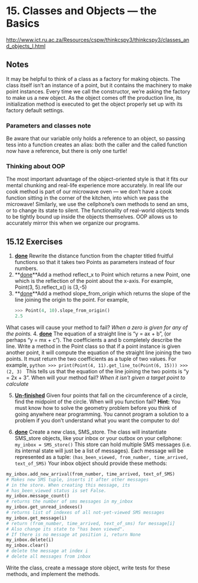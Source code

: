 # 15. Classes and Objects — the Basics

http://www.ict.ru.ac.za/Resources/cspw/thinkcspy3/thinkcspy3/classes_and_objects_I.html

## Notes
It may be helpful to think of a class as a factory for making objects. The class itself isn’t an instance of a point, 
but it contains the machinery to make point instances. Every time we call the constructor, we’re asking the factory 
to make us a new object. As the object comes off the production line, its initialization method is executed to get 
the object properly set up with its factory default settings.
### Parameters and classes note
Be aware that our variable only holds a reference to an object, so passing tess into a function creates an alias: 
both the caller and the called function now have a reference, but there is only one turtle!

### Thinking about OOP
The most important advantage of the object-oriented style is that it fits our mental chunking and real-life experience
more accurately. In real life our cook method is part of our microwave oven — we don’t have a cook function sitting 
in the corner of the kitchen, into which we pass the microwave! Similarly, we use the cellphone’s own methods to 
send an sms, or to change its state to silent. The functionality of real-world objects tends to be tightly bound 
up inside the objects themselves. OOP allows us to accurately mirror this when we organize our programs.

## 15.12 Exercises
1. **[done](https://github.com/ptsiampas/Exercises_Learning_Python3/blob/master/15._Classes%20and%20Objects_Basics/Exercise_15.12.1.py)** Rewrite the distance function from the chapter titled fruitful functions so that it takes
two Points as parameters instead of four numbers.
2. **[done](https://github.com/ptsiampas/Exercises_Learning_Python3/blob/master/15._Classes%20and%20Objects_Basics/Exercise_15.12.2.py)**Add a method reflect_x to Point which returns a new Point, one which is the reflection of the point about 
the x-axis. For example, Point(3, 5).reflect_x() is (3,-5)
3. **[done](https://github.com/ptsiampas/Exercises_Learning_Python3/blob/master/15._Classes%20and%20Objects_Basics/Exercise_15.12.3.py)**Add a method slope_from_origin which returns the slope of the line joining the
origin to the point. For example,
    ```python
    >>> Point(4, 10).slope_from_origin()
    2.5
    ```
  What cases will cause your method to fail? _When a zero is given for any of the points._
4. **[done](https://github.com/ptsiampas/Exercises_Learning_Python3/blob/master/15._Classes%20and%20Objects_Basics/Exercise_15.12.4.py)** The equation of a straight line is “y = ax + b”, (or perhaps “y = mx + c”). The coefficients
a and b completely describe the line. Write a method in the Point class so that if a point
instance is given another point, it will compute the equation of the straight line joining
the two points. It must return the two coefficients as a tuple of two values. For example,
    ```python
    >>> print(Point(4, 11).get_line_to(Point(6, 15)))
    >>> (2, 3)
    ```
    This tells us that the equation of the line joining the two points is “y = 2x + 3”. When
    will your method fail? _When it isn't given a target point to calculate_

5. **[Un-finished](https://github.com/ptsiampas/Exercises_Learning_Python3/blob/master/15._Classes%20and%20Objects_Basics/Exercise_15.12.5.py)** Given four points that fall on the circumference of a circle, find the midpoint of the circle.
    When will you function fail?
    **Hint:** You must know how to solve the geometry problem before you think of going
    anywhere near programming. You cannot program a solution to a problem if you don’t
    understand what you want the computer to do!

6. **[done](https://github.com/ptsiampas/Exercises_Learning_Python3/blob/master/15._Classes%20and%20Objects_Basics/Exercise_15.12.6.py)** Create a new class, SMS_store. The class will instantiate SMS_store objects, like your
inbox or your outbox on your cellphone:
`my_inbox = SMS_store()`
This store can hold multiple SMS messages (i.e. its internal state will just be a list of
messages). Each message will be represented as a tuple:
`(has_been_viewed, from_number, time_arrived, text_of_SMS)`
Your inbox object should provide these methods:
```python
my_inbox.add_new_arrival(from_number, time_arrived, text_of_SMS)
# Makes new SMS tuple, inserts it after other messages
# in the store. When creating this message, its
# has_been_viewed status is set False.
my_inbox.message_count()
# returns the number of sms messages in my_inbox
my_inbox.get_unread_indexes()
# returns list of indexes of all not-yet-viewed SMS messages
my_inbox.get_message(i)
# return (from_number, time_arrived, text_of_sms) for message[i]
# Also change its state to "has been viewed".
# If there is no message at position i, return None
my_inbox.delete(i)
my_inbox.clear()
# delete the message at index i
# delete all messages from inbox
```
Write the class, create a message store object, write tests for these methods, and implement the methods.
